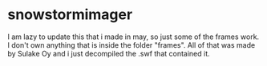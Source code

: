 # snowstormimager
I am lazy to update this that i made in may, so just some of the frames work.<br>
I don't own anything that is inside the folder "frames". All of that was made by Sulake Oy and i just decompiled the .swf that contained it.

